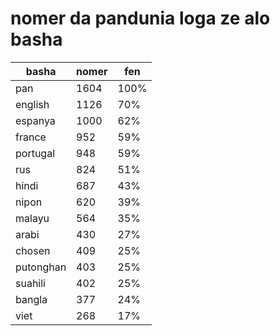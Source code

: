 # nomer da pandunia loga ze alo basha

| basha | nomer | fen |
|-------|-------|-----|
| pan | 1604 | 100% |
| english | 1126 | 70% |
| espanya | 1000 | 62% |
| france | 952 | 59% |
| portugal | 948 | 59% |
| rus | 824 | 51% |
| hindi | 687 | 43% |
| nipon | 620 | 39% |
| malayu | 564 | 35% |
| arabi | 430 | 27% |
| chosen | 409 | 25% |
| putonghan | 403 | 25% |
| suahili | 402 | 25% |
| bangla | 377 | 24% |
| viet | 268 | 17% |
